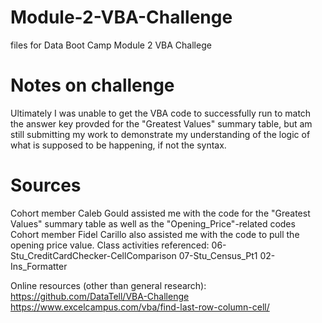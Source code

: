 # Module-2-VBA-Challenge
 files for Data Boot Camp Module 2 VBA Challege 
# Notes on challenge
Ultimately I was unable to get the VBA code to successfully run to match the answer key provded for the "Greatest Values" summary table, but am still submitting my work to demonstrate my understanding of the logic of what is supposed to be happening, if not the syntax. 
# Sources 
Cohort member Caleb Gould assisted me with the code for the "Greatest Values" summary table as well as the "Opening_Price"-related codes 
Cohort member Fidel Carillo also assisted me with the code to pull the opening price value. 
Class activities referenced: 
    06-Stu_CreditCardChecker-CellComparison
    07-Stu_Census_Pt1
    02-Ins_Formatter

Online resources (other than general research): 
    https://github.com/DataTell/VBA-Challenge
    https://www.excelcampus.com/vba/find-last-row-column-cell/
